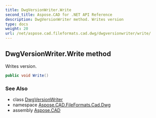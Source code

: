 ```yaml
---
title: DwgVersionWriter.Write
second_title: Aspose.CAD for .NET API Reference
description: DwgVersionWriter method. Writes version
type: docs
weight: 20
url: /net/aspose.cad.fileformats.cad.dwg/dwgversionwriter/write/
---
```

## DwgVersionWriter.Write method

Writes version.

```csharp
public void Write()
```

### See Also

* class [DwgVersionWriter](../)
* namespace [Aspose.CAD.FileFormats.Cad.Dwg](../../dwgversionwriter/)
* assembly [Aspose.CAD](../../../)


